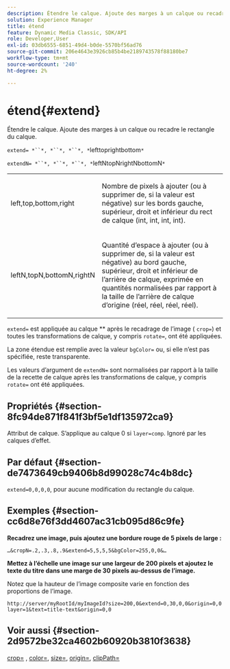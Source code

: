 ```yaml
---
description: Étendre le calque. Ajoute des marges à un calque ou recadre le rectangle du calque.
solution: Experience Manager
title: étend
feature: Dynamic Media Classic, SDK/API
role: Developer,User
exl-id: 03db6555-6851-49d4-b0de-5570bf56ad76
source-git-commit: 206e4643e3926cb85b4be2189743578f88180be7
workflow-type: tm+mt
source-wordcount: '240'
ht-degree: 2%

---
```


# étend{#extend}

Étendre le calque. Ajoute des marges à un calque ou recadre le rectangle du calque.

`extend= *``*, *``*, *``*, *`lefttoprightbottom`*`

`extendN= *``*, *``*, *``*, *`leftNtopNrightNbottomN`*`

<table id="simpletable_1DCCD469712B423C8154630127DC5F54"> 
 <tr class="strow"> 
  <td class="stentry"> <p><span class="codeph"> <span class="varname"> left,top,bottom,right</span></span> </p></td> 
  <td class="stentry"> <p>Nombre de pixels à ajouter (ou à supprimer de, si la valeur est négative) sur les bords gauche, supérieur, droit et inférieur du rect de calque (int, int, int, int). </p></td> 
 </tr> 
 <tr class="strow"> 
  <td class="stentry"> <p><span class="codeph"> <span class="varname"> leftN,topN,bottomN,rightN</span></span> </p></td> 
  <td class="stentry"> <p>Quantité d’espace à ajouter (ou à supprimer de, si la valeur est négative) au bord gauche, supérieur, droit et inférieur de l’arrière de calque, exprimée en quantités normalisées par rapport à la taille de l’arrière de calque d’origine (réel, réel, réel, réel). </p></td> 
 </tr> 
</table>

`extend=` est appliquée au calque  ** après le recadrage de l’image (  `crop=`) et toutes les transformations de calque, y compris  `rotate=`, ont été appliquées.

La zone étendue est remplie avec la valeur `bgColor=` ou, si elle n’est pas spécifiée, reste transparente.

Les valeurs d’argument de `extendN=` sont normalisées par rapport à la taille de la recette de calque après les transformations de calque, y compris `rotate=` ont été appliquées.

## Propriétés {#section-8fc94de871f841f3bf5e1df135972ca9}

Attribut de calque. S’applique au calque 0 si `layer=comp`. Ignoré par les calques d’effet.

## Par défaut {#section-de7473649cb9406b8d99028c74c4b8dc}

`extend=0,0,0,0`, pour aucune modification du rectangle du calque.

## Exemples {#section-cc6d8e76f3dd4607ac31cb095d86c9fe}

**Recadrez une image, puis ajoutez une bordure rouge de 5 pixels de large :**

`…&cropN=.2,.3,.8,.9&extend=5,5,5,5&bgColor=255,0,0&…`

**Mettez à l’échelle une image sur une largeur de 200 pixels et ajoutez le texte du titre dans une marge de 30 pixels au-dessus de l’image.**

Notez que la hauteur de l’image composite varie en fonction des proportions de l’image.

`http://server/myRootId/myImageId?size=200,0&extend=0,30,0,0&origin=0,0 layer=1&text=title-text&origin=0,0`

## Voir aussi {#section-2d9572be32ca4602b60920b3810f3638}

[crop=](../../../../../is-api/http-ref/image-serving-api-ref/c-http-protocol-reference/c-command-reference/r-crop.md#reference-6fd0f6399966446ab4425ce050572eab) ,  [color=](/help/aem-is-ir-api/is-api/http-ref/image-serving-api-ref/c-http-protocol-reference/c-data-types/r-is-http-color.md),  [size=](../../../../../is-api/http-ref/image-serving-api-ref/c-http-protocol-reference/c-data-types/r-size.md#reference-04d383f32c7b4003bed9978cb854747b),  [origin=](../../../../../is-api/http-ref/image-serving-api-ref/c-http-protocol-reference/c-command-reference/r-origin.md#reference-e11c7ac06e2240cc884c3fec98f05138),  [clipPath=](../../../../../is-api/http-ref/image-serving-api-ref/c-http-protocol-reference/c-command-reference/r-clippath.md#reference-8139b1b52dc54749b51b109521ddf83d)
